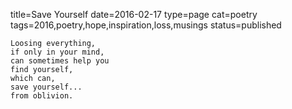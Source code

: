 title=Save Yourself
date=2016-02-17
type=page
cat=poetry
tags=2016,poetry,hope,inspiration,loss,musings
status=published
~~~~~~
Loosing everything,
if only in your mind,
can sometimes help you
find yourself,
which can,
save yourself...
from oblivion.
